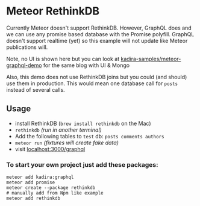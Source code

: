 # Meteor RethinkDB

Currently Meteor doesn't support RethinkDB. However, GraphQL does and we can use any promise based database with the Promise polyfill. GraphQL doesn't support realtime (yet) so this example will not update like Meteor publications will.

Note, no UI is shown here but you can look at [kadira-samples/meteor-graphql-demo](https://github.com/kadira-samples/meteor-graphql-demo) for the same blog with UI & Mongo

Also, this demo does not use RethinkDB joins but you could (and should) use them in production. This would mean one database call for `posts` instead of several calls.


## Usage

- install RethinkDB (`brew install rethinkdb` on the Mac)
- `rethinkdb` *(run in another terminal)*
- Add the following tables to `test` db: `posts comments authors`
- `meteor run` *(fixtures will create fake data)*
- visit [localhost:3000/graphql](http://localhost:3000/graphql)

### To start your own project just add these packages:

```text
meteor add kadira:graphql
meteor add promise
meteor create --package rethinkdb
# manually add from Npm like example
meteor add rethinkdb
```
